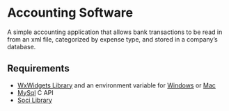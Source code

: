 # Accounting Software
A simple accounting application that allows bank transactions to be read in from an xml file, categorized by expense type, and stored in a company’s database.
## Requirements
+ [WxWidgets Library](https://www.wxwidgets.org/) and an environment variable for [Windows](https://wiki.wxwidgets.org/Adding_an_Environment_Variable_under_Windows) or [Mac](https://wiki.wxwidgets.org/Setting_Environment_Variable_For_XCode#:~:text=You%20can%20define%20an%20environment%20variable%20such%20as,of%20%2FwxWidgets%2Fwx262%2Finclude%20for%20paths%20in%20your%20project%20settings.)
+ [MySql](https://dev.mysql.com/) C API
+ [Soci Library](https://github.com/SOCI/soci)
